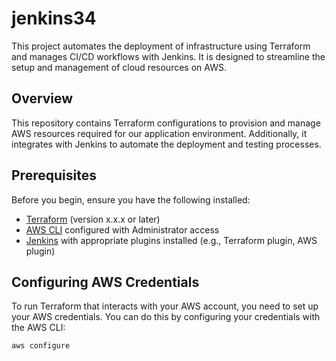 # jenkins34

This project automates the deployment of infrastructure using Terraform and manages CI/CD workflows with Jenkins. It is designed to streamline the setup and management of cloud resources on AWS.

## Overview

This repository contains Terraform configurations to provision and manage AWS resources required for our application environment. Additionally, it integrates with Jenkins to automate the deployment and testing processes.

## Prerequisites

Before you begin, ensure you have the following installed:
- [Terraform](https://www.terraform.io/downloads.html) (version x.x.x or later)
- [AWS CLI](https://aws.amazon.com/cli/) configured with Administrator access
- [Jenkins](https://www.jenkins.io/download/) with appropriate plugins installed (e.g., Terraform plugin, AWS plugin)

## Configuring AWS Credentials

To run Terraform that interacts with your AWS account, you need to set up your AWS credentials. You can do this by configuring your credentials with the AWS CLI:

```bash
aws configure
